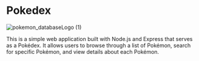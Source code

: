 # Pokedex
![pokemon_databaseLogo (1)](https://github.com/Mohamed-Fiyaz/Pokedex/assets/124451741/05bec857-11af-450f-92ce-d3352833939c)

This is a simple web application built with Node.js and Express that serves as a Pokédex. It allows users to browse through a list of Pokémon, search for specific Pokémon, and view details about each Pokémon.
